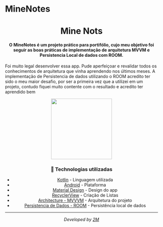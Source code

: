 # MineNotes
<div  align="center">
<!-- Top Image and Title -->
<h1>
Mine Nots
</h1>
<!-- Subtitle/Description -->
<h4>O MineNotes é um projeto prático para portifólio, cujo meu objetivo foi seguir as boas práticas de implementação de arquitetura MVVM e Persistencia Local de dados com ROOM.</h4>
  <p align="left">
  Foi muito legal desenvolver essa app. Pude aperfeiçoar e revalidar todos os conhecimentos de arquitetura que vinha aprendendo nos últimos meses. A implementação de Persistencia de dados utilizando o ROOM acredito ter sido o meu maior desafio, por ser a primeira vez que a utilizei em um projeto, contudo fiquei muito contente com o resultado e acredito ter aprendido bem
  </p>
  <img  width="200"src="https://user-images.githubusercontent.com/92114044/171261735-4a3f156e-df36-4838-95d7-a653333b5535.gif">
<p>
  
  
  
  


### :rocket: Technologias utilizadas
- [Kotlin](https://kotlinlang.org) - Linguagem utilizada
- [Android](https://developer.android.com) - Plataforma
- [Material Design](https://material.io/design) - Design do app
- [RecyclerView](https://developer.android.com/guide/topics/ui/layout/recyclerview) - Criação de Listas
- [Architecture - MVVVM](https://developer.android.com/jetpack/guide) - Arquitetura do projeto
- [Persistencia de Dados - ROOM]([https://developer.android.com/jetpack/guide](https://developer.android.com/training/data-storage/room)) - Persistência local de dados

---

<div align="center">
<p><i>Developed by <a href="https://www.linkedin.com/in/matheysmota/">2M</i></p>
</div>
<p>
